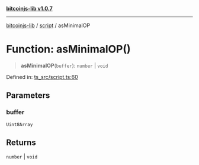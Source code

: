 [**bitcoinjs-lib v1.0.7**](../../../README.md)

***

[bitcoinjs-lib](../../../README.md) / [script](../README.md) / asMinimalOP

# Function: asMinimalOP()

> **asMinimalOP**(`buffer`): `number` \| `void`

Defined in: [ts\_src/script.ts:60](https://github.com/sCrypt-Inc/bitcoinjs-lib/blob/e3b2d1c4c35cd925f8b17063dc9eb0300cab46a2/ts_src/script.ts#L60)

## Parameters

### buffer

`Uint8Array`

## Returns

`number` \| `void`
